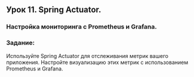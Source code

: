 ## Урок 11. Spring Actuator. ## 

### Настройка мониторинга с Prometheus и Grafana. ###

### Задание: ### 
Используйте Spring Actuator для отслеживания метрик вашего приложения. 
Настройте визуализацию этих метрик с использованием Prometheus и Grafana.



